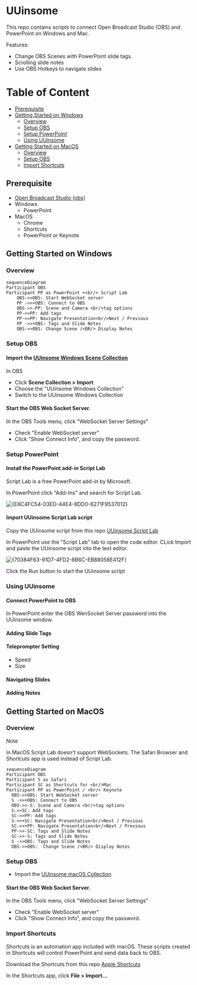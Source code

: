 # UUinsome 
This repo contains scripts to connect Open Broadcast Studio (OBS) and PowerPoint on Windows and Mac.

Features:

  - Change OBS Scenes with PowerPoint slide tags.
  - Scrolling slide notes 
  - Use OBS Hotkeys to navigate slides 
  
# Table of Content
- [Prerequisite](#prerequisite)
- [Getting Started on Windows](#getting-started-on-windows)
  - [Overview](#overview)
  - [Setup OBS](#setup-obs)
  - [Setup PowerPoint](#setup-powerpoint)
  - [Using UUinsome](#using-uuinsome)
- [Getting Started on MacOS](#getting-started-on-macos)
  - [Overview](#overview-1)
  - [Setup OBS](#setup-obs-1)
  - [Import Shortcuts](#import-shortcuts)

## Prerequisite
- [Open Broadcast Studio (obs)](https://obsproject.com/)
- Windows
  - PowerPoint
- MacOS
  - Chrome
  - Shortcuts
  - PowerPoint or Keynote 

## Getting Started on Windows
### Overview


```mermaid
sequenceDiagram
Participant OBS
Participant PP as PowerPoint +<br/> Script Lab
    OBS->>OBS: Start WebSocket server 
    PP ->>+OBS: Connect to OBS 
    OBS->>-PP: Scene and Camera <br/>tag options
    PP->>PP: Add tags
    PP->>PP: Navigate Presentation<br/>Next / Previous
    PP ->>+OBS: Tags and Slide Notes
    OBS->>OBS: Change Scene /<BR/> Display Notes

```

### Setup OBS
  #### Import the [UUinsome Windows Scene Collection](https://github.com/UUoocl/UUinsome/blob/main/UUinsome_OBS_Collections/UUinsome_Windows_Collection.json)

In OBS 
- Click **Scene Collection > Import**
- Choose the "UUinsome Windows Collection"
- Switch to the UUinsome Windows Collection

#### Start the OBS Web Socket Server. 
In the OBS Tools menu, click "WebSocket Server Settings"
 - Check "Enable WebSocket server"
 - Click "Show Connect Info", and copy the password.

### Setup PowerPoint
#### Install the PowerPoint add-in Script Lab
Script Lab is a free PowerPoint add-in by Microsoft. 

In PowerPoint click "Add-Ins" and search for Script Lab. 

![{E6C4FC54-03ED-44E4-8DD0-6271F9537012}](https://github.com/user-attachments/assets/6d8b2dd3-18cd-41f8-ba8f-acbef5342282)

#### Import UUinsome Script Lab script
Copy the UUinsome script from this repo [UUinsome Script Lab](https://github.com/UUoocl/UUinsome/blob/main/ScriptLab/UUinsome.txt)

In PowerPoint use the "Script Lab" tab to open the code editor. 
CLick Import and paste the UUinsome script into the text editor. 

![{70384F63-91D7-4FD2-8B6C-EB88058E412F}](https://github.com/user-attachments/assets/5dd86b41-9c44-4d32-a9a9-d7cfaaff8af4)

Click the Run button to start the UUinsome script



### Using UUinsome
#### Connect PowerPoint to OBS

In PowerPoint enter the OBS WenSocket Server password into the UUinsome window. 

#### Adding Slide Tags

#### Teleprompter Setting
- Speed
- Size

#### Navigating Slides

#### Adding Notes

## Getting Started on MacOS

### Overview

> [!NOTE]
> In MacOS Script Lab doesn't support WebSockets. The Safari Browser and Shortcuts app is used instead of Script Lab. 
> 

```mermaid
sequenceDiagram
Participant OBS
Participant S as Safari
Participant SC as Shortcuts for <br/>Mac
Participant PP as PowerPoint / <br/> Keynote
  OBS->>OBS: Start WebSocket server 
  S ->>+OBS: Connect to OBS 
  OBS->>-S: Scene and Camera <br/>tag options
  S->>SC: Add tags
  SC->>PP: Add tags
  S->>+SC: Navigate Presentation<br/>Next / Previous
  SC->>+PP: Navigate Presentation<br/>Next / Previous
  PP->>-SC: Tags and Slide Notes
  SC->>-S: Tags and Slide Notes
  S ->>OBS: Tags and Slide Notes
  OBS->>OBS:  Change Scene /<BR/> Display Notes

```

### Setup OBS
 - Import the [UUinsome macOS Collection](https://github.com/UUoocl/UUinsome/blob/main/UUinsome_OBS_Collections/UUinsome_macOS_Collection.json)

#### Start the OBS Web Socket Server. 
In the OBS Tools menu, click "WebSocket Server Settings"
 - Check "Enable WebSocket server"
 - Click "Show Connect Info", and copy the password.

### Import Shortcuts
Shortcuts is an automation app included with macOS.  These scripts created in Shortcuts will control PowerPoint and send data back to OBS. 

Download the Shortcuts from this repo [Apple Shortcuts](https://github.com/UUoocl/UUinsome/tree/main/Apple_Shortcuts)

In the Shortcuts app, click **File > Import...**





